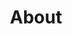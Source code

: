 ---
title: About
links:
  - text: E-Mail
    url: javascript:linkTo_UnCryptMailto('nbjmup;nbjmAgsjt/ef');
  - text: Matrix
    url: https://matrix.to/#/@f.schrempf:matrix.org
  - text: GitHub
    url: https://github.com/fschrempf
  - text: GitLab
    url: https://gitlab.com/fschrempf
  - text: Codeberg
    url: https://codeberg.org/fschrempf
---